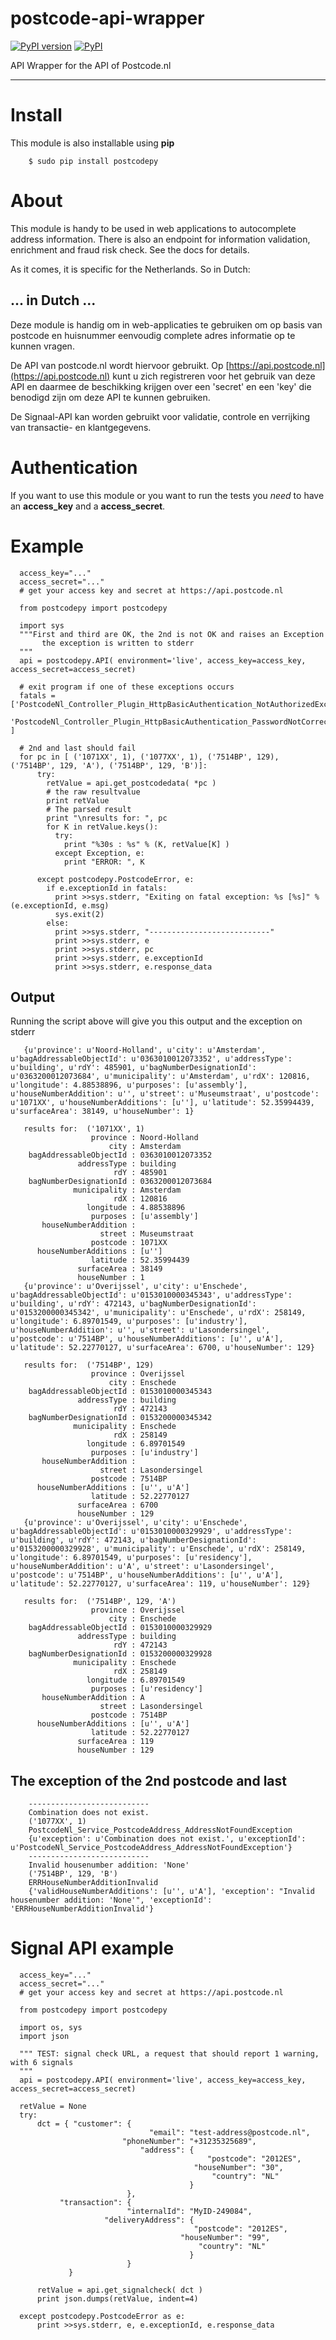 
postcode-api-wrapper
====================

[![PyPI version](https://badge.fury.io/py/postcodepy.svg)](http://badge.fury.io/py/postcodepy)
[![PyPI](https://img.shields.io/pypi/dm/postcodepy.svg)]()

API Wrapper for the API of Postcode.nl

---

Install
========
This module is also installable using **pip**

        $ sudo pip install postcodepy


About
==========

This module is handy to be used in web applications to autocomplete address information. There is also an
endpoint for information validation, enrichment and fraud risk check. See the docs for details.

As it comes, it is specific for the Netherlands. So in Dutch:

## ... in Dutch ...
Deze module is handig om in web-applicaties te gebruiken om op basis van postcode en huisnummer eenvoudig complete adres informatie op te kunnen vragen.

De API van postcode.nl wordt hiervoor gebruikt. Op [https://api.postcode.nl](https://api.postcode.nl) kunt u zich registreren voor het gebruik van deze API en daarmee de beschikking krijgen over een 'secret' en een 'key' die benodigd zijn om deze API te kunnen gebruiken.

De Signaal-API kan worden gebruikt voor validatie, controle en verrijking van transactie- en klantgegevens.

Authentication
==============
If you want to use this module or you want to run the tests you *need* to have
an **access_key** and a **access_secret**. 

Example
===========

      access_key="..."
      access_secret="..."
      # get your access key and secret at https://api.postcode.nl
      
      from postcodepy import postcodepy 

      import sys
      """First and third are OK, the 2nd is not OK and raises an Exception
           the exception is written to stderr
      """
      api = postcodepy.API( environment='live', access_key=access_key, access_secret=access_secret)

      # exit program if one of these exceptions occurs
      fatals = ['PostcodeNl_Controller_Plugin_HttpBasicAuthentication_NotAuthorizedException',
                'PostcodeNl_Controller_Plugin_HttpBasicAuthentication_PasswordNotCorrectException' ]

      # 2nd and last should fail
      for pc in [ ('1071XX', 1), ('1077XX', 1), ('7514BP', 129), ('7514BP', 129, 'A'), ('7514BP', 129, 'B')]:
          try:
            retValue = api.get_postcodedata( *pc )
            # the raw resultvalue
            print retValue
            # The parsed result 
            print "\nresults for: ", pc
            for K in retValue.keys():
              try:
                print "%30s : %s" % (K, retValue[K] )
              except Exception, e:
                print "ERROR: ", K

          except postcodepy.PostcodeError, e:
            if e.exceptionId in fatals:
              print >>sys.stderr, "Exiting on fatal exception: %s [%s]" % (e.exceptionId, e.msg)
              sys.exit(2)
            else:
              print >>sys.stderr, "---------------------------"
              print >>sys.stderr, e
              print >>sys.stderr, pc
              print >>sys.stderr, e.exceptionId
              print >>sys.stderr, e.response_data

          
## Output

Running the script above will give you this output and the exception on stderr


       {u'province': u'Noord-Holland', u'city': u'Amsterdam', u'bagAddressableObjectId': u'0363010012073352', u'addressType': u'building', u'rdY': 485901, u'bagNumberDesignationId': u'0363200012073684', u'municipality': u'Amsterdam', u'rdX': 120816, u'longitude': 4.88538896, u'purposes': [u'assembly'], u'houseNumberAddition': u'', u'street': u'Museumstraat', u'postcode': u'1071XX', u'houseNumberAdditions': [u''], u'latitude': 52.35994439, u'surfaceArea': 38149, u'houseNumber': 1}

       results for:  ('1071XX', 1)
                      province : Noord-Holland
                          city : Amsterdam
        bagAddressableObjectId : 0363010012073352
                   addressType : building
                           rdY : 485901
        bagNumberDesignationId : 0363200012073684
                  municipality : Amsterdam
                           rdX : 120816
                     longitude : 4.88538896
                      purposes : [u'assembly']
           houseNumberAddition : 
                        street : Museumstraat
                      postcode : 1071XX
          houseNumberAdditions : [u'']
                      latitude : 52.35994439
                   surfaceArea : 38149
                   houseNumber : 1
       {u'province': u'Overijssel', u'city': u'Enschede', u'bagAddressableObjectId': u'0153010000345343', u'addressType': u'building', u'rdY': 472143, u'bagNumberDesignationId': u'0153200000345342', u'municipality': u'Enschede', u'rdX': 258149, u'longitude': 6.89701549, u'purposes': [u'industry'], u'houseNumberAddition': u'', u'street': u'Lasondersingel', u'postcode': u'7514BP', u'houseNumberAdditions': [u'', u'A'], u'latitude': 52.22770127, u'surfaceArea': 6700, u'houseNumber': 129}

       results for:  ('7514BP', 129)
                      province : Overijssel
                          city : Enschede
        bagAddressableObjectId : 0153010000345343
                   addressType : building
                           rdY : 472143
        bagNumberDesignationId : 0153200000345342
                  municipality : Enschede
                           rdX : 258149
                     longitude : 6.89701549
                      purposes : [u'industry']
           houseNumberAddition : 
                        street : Lasondersingel
                      postcode : 7514BP
          houseNumberAdditions : [u'', u'A']
                      latitude : 52.22770127
                   surfaceArea : 6700
                   houseNumber : 129
       {u'province': u'Overijssel', u'city': u'Enschede', u'bagAddressableObjectId': u'0153010000329929', u'addressType': u'building', u'rdY': 472143, u'bagNumberDesignationId': u'0153200000329928', u'municipality': u'Enschede', u'rdX': 258149, u'longitude': 6.89701549, u'purposes': [u'residency'], u'houseNumberAddition': u'A', u'street': u'Lasondersingel', u'postcode': u'7514BP', u'houseNumberAdditions': [u'', u'A'], u'latitude': 52.22770127, u'surfaceArea': 119, u'houseNumber': 129}

       results for:  ('7514BP', 129, 'A')
                      province : Overijssel
                          city : Enschede
        bagAddressableObjectId : 0153010000329929
                   addressType : building
                           rdY : 472143
        bagNumberDesignationId : 0153200000329928
                  municipality : Enschede
                           rdX : 258149
                     longitude : 6.89701549
                      purposes : [u'residency']
           houseNumberAddition : A
                        street : Lasondersingel
                      postcode : 7514BP
          houseNumberAdditions : [u'', u'A']
                      latitude : 52.22770127
                   surfaceArea : 119
                   houseNumber : 129

## The exception of the 2nd postcode and last

        ---------------------------
        Combination does not exist.
        ('1077XX', 1)
        PostcodeNl_Service_PostcodeAddress_AddressNotFoundException
        {u'exception': u'Combination does not exist.', u'exceptionId': u'PostcodeNl_Service_PostcodeAddress_AddressNotFoundException'}
        ---------------------------
        Invalid housenumber addition: 'None'
        ('7514BP', 129, 'B')
        ERRHouseNumberAdditionInvalid
        {'validHouseNumberAdditions': [u'', u'A'], 'exception': "Invalid housenumber addition: 'None'", 'exceptionId': 'ERRHouseNumberAdditionInvalid'}


Signal API example
==================

      access_key="..."
      access_secret="..."
      # get your access key and secret at https://api.postcode.nl
      
      from postcodepy import postcodepy 

      import os, sys
      import json

      """ TEST: signal check URL, a request that should report 1 warning, with 6 signals
      """
      api = postcodepy.API( environment='live', access_key=access_key, access_secret=access_secret)

      retValue = None
      try:
          dct = { "customer": {
                                   "email": "test-address@postcode.nl",
                             "phoneNumber": "+31235325689",
                                 "address": {
                                                "postcode": "2012ES",
                                             "houseNumber": "30",
                                                 "country": "NL"
                                            }
                              },
               "transaction": {
                              "internalId": "MyID-249084",
                         "deliveryAddress": {
                                             "postcode": "2012ES",
                                          "houseNumber": "99",
                                              "country": "NL"
                                            }
                              }
                 }
          
          retValue = api.get_signalcheck( dct )
          print json.dumps(retValue, indent=4)

      except postcodepy.PostcodeError as e:
          print >>sys.stderr, e, e.exceptionId, e.response_data


